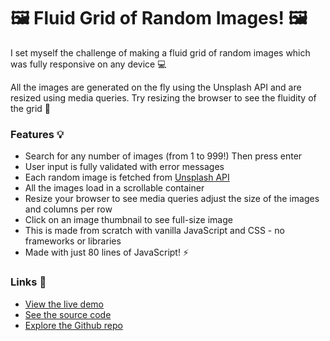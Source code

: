 # 🖼️ Fluid Grid of Random Images! 🖼️

I set myself the challenge of making a fluid grid of random images which was fully responsive on any device 💻

All the images are generated on the fly using the Unsplash API and are resized using media queries. Try resizing the browser to see the fluidity of the grid 🍯

### Features 💡
- Search for any number of images (from 1 to 999!) Then press enter
- User input is fully validated with error messages
- Each random image is fetched from [Unsplash API](https://unsplash.com)
- All the images load in a scrollable container
- Resize your browser to see media queries adjust the size of the images and columns per row
- Click on an image thumbnail to see full-size image
- This is made from scratch with vanilla JavaScript and CSS - no frameworks or libraries
- Made with just 80 lines of JavaScript! ⚡️

### Links 🔗
- [View the live demo](https://css-fluid-grid-of-thumbnails.rjlevy.repl.co/)
- [See the source code](https://repl.it/@rjlevy/css-fluid-grid-of-images)
- [Explore the Github repo](https://github.com/rolandjlevy/css-fluid-grid-of-images)